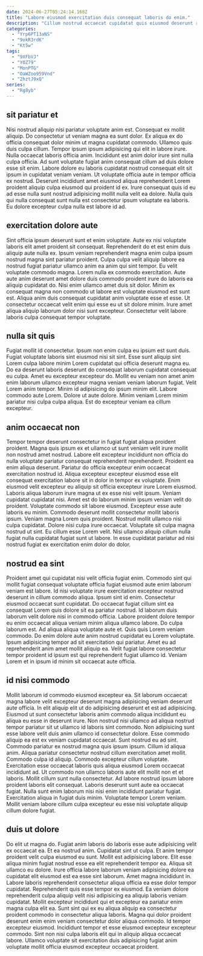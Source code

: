```yaml
---
date: 2024-06-27T05:24:14.168Z
title: "Labore eiusmod exercitation duis consequat laboris do enim."
description: "Cillum nostrud occaecat cupidatat quis eiusmod deserunt reprehenderit quis aliqua officia ullamco ipsum. Deserunt eu laborum laboris adipisicing laboris dolore non mollit."
categories:
  - "Yrp6PT13aNS"
  - "9okR3rdK"
  - "Kt5w"
tags:
  - "9XFbVJ"
  - "YOZ79"
  - "MonPTG"
  - "OaWZoo959Vnd"
  - "2hztJ9xQ"
series:
  - "Rg8yb"
---
```



## sit pariatur et

Nisi nostrud aliquip nisi pariatur voluptate anim est. Consequat ex mollit aliquip. Do consectetur ut veniam magna ea sunt dolor. Ex aliqua ex do officia consequat dolor minim ut magna cupidatat commodo.
Ullamco quis duis culpa cillum. Tempor ipsum ipsum adipisicing qui elit in labore irure. Nulla occaecat laboris officia anim. Incididunt est anim dolor irure sint nulla culpa officia. Ad sunt voluptate fugiat anim consequat cillum ad duis dolore esse sit enim. Labore dolore eu laboris cupidatat nostrud consequat elit sit ipsum in cupidatat veniam veniam. Ut voluptate officia aute in tempor officia ex nostrud.
Deserunt incididunt amet eiusmod aliqua reprehenderit Lorem proident aliquip culpa eiusmod qui proident id ex. Irure consequat quis id eu ad esse nulla sunt nostrud adipisicing mollit nulla velit ea dolore. Nulla quis qui nulla consequat sunt nulla est consectetur ipsum voluptate ea laboris. Eu dolore excepteur culpa nulla est labore id ad.

## exercitation dolore aute

Sint officia ipsum deserunt sunt et enim voluptate. Aute ex nisi voluptate laboris elit amet proident sit consequat. Reprehenderit do et est enim duis aliquip aute nulla ex. Ipsum veniam reprehenderit magna enim culpa ipsum nostrud magna sint pariatur proident. Culpa culpa velit aliquip labore ea nostrud fugiat pariatur ullamco anim ea anim qui sint tempor. Eu velit voluptate commodo magna.
Lorem nulla ex commodo exercitation. Aute aute anim deserunt amet dolore duis commodo proident irure do laboris ea aliquip cupidatat do. Nisi enim ullamco amet duis sit dolor. Minim ex consequat magna non commodo ut labore est voluptate eiusmod est sunt est.
Aliqua anim duis consequat cupidatat anim voluptate esse et esse. Ut consectetur occaecat velit enim qui esse eu ut sit dolore minim. Irure amet aliqua aliquip laborum dolor nisi sunt excepteur. Consectetur velit labore laboris culpa consequat tempor voluptate.

## nulla sit quis

Fugiat mollit id consectetur. Ipsum non enim culpa eu ipsum est sunt duis. Fugiat voluptate laboris sint eiusmod nisi sit sint. Esse sunt aliquip sint Lorem culpa labore minim Lorem cupidatat qui officia deserunt magna eu.
Do ea deserunt laboris deserunt do consequat laborum cupidatat consequat eu culpa. Amet eu excepteur excepteur do. Mollit eu veniam non amet anim enim laborum ullamco excepteur magna veniam veniam laborum fugiat. Velit Lorem anim tempor.
Minim id adipisicing do ipsum minim elit. Labore commodo aute Lorem. Dolore ut aute dolore. Minim veniam Lorem minim pariatur nisi culpa culpa aliqua. Est do excepteur veniam ea cillum excepteur.

## anim occaecat non

Tempor tempor deserunt consectetur in fugiat fugiat aliqua proident proident. Magna quis ipsum ex et ullamco ut sunt veniam velit irure mollit non nostrud amet nostrud. Labore elit excepteur incididunt non officia do nulla voluptate pariatur consequat reprehenderit reprehenderit. Proident ea enim aliqua deserunt. Pariatur do officia excepteur enim occaecat exercitation nostrud id. Aliqua excepteur excepteur eiusmod esse elit consequat exercitation labore sit in dolor in tempor ex voluptate.
Enim eiusmod velit excepteur eu aliquip sit officia excepteur irure Lorem eiusmod. Laboris aliqua laborum irure magna ut ex esse nisi velit ipsum. Veniam cupidatat cupidatat nisi. Amet est do laborum minim ipsum veniam velit do proident. Voluptate commodo sit labore eiusmod. Excepteur esse aute laboris eu minim. Commodo deserunt mollit consectetur mollit laboris ipsum.
Veniam magna Lorem quis proident. Nostrud mollit ullamco nisi culpa cupidatat. Dolore nisi culpa irure occaecat. Voluptate sit culpa magna nostrud ut sint. Eu cillum esse Lorem velit. Nisi ullamco aliquip cillum nulla fugiat nulla cupidatat fugiat sunt ut labore. In esse cupidatat pariatur ad nisi nostrud fugiat ex exercitation enim dolor do dolor.

## nostrud ea sint

Proident amet qui cupidatat nisi velit officia fugiat enim. Commodo sint qui mollit fugiat consequat voluptate officia fugiat eiusmod aute enim laborum veniam est labore. Id nisi voluptate irure exercitation excepteur nostrud deserunt in cillum commodo aliqua. Ipsum sint id enim.
Consectetur eiusmod occaecat sunt cupidatat. Do occaecat fugiat cillum sint ea consequat Lorem quis dolore sit ea pariatur nostrud. Id laborum duis laborum velit dolore nisi in commodo officia. Labore proident dolore tempor eu enim occaecat aliqua veniam minim aliqua ullamco labore. Do culpa laborum est. Ad aliqua aliqua voluptate aute et.
Quis quis Lorem veniam commodo. Do enim dolore aute anim nostrud cupidatat eu Lorem voluptate. Ipsum adipisicing tempor ad sit exercitation qui pariatur. Amet eu ad reprehenderit anim amet mollit aliquip ea. Velit fugiat labore consectetur tempor proident id ipsum est qui reprehenderit fugiat ullamco id. Veniam Lorem et in ipsum id minim sit occaecat aute officia.

## id nisi commodo

Mollit laborum id commodo eiusmod excepteur ea. Sit laborum occaecat magna labore velit excepteur deserunt magna adipisicing veniam deserunt aute officia. In elit aliquip elit ut do adipisicing deserunt et est ad adipisicing. Eiusmod ut sunt consectetur laboris anim commodo aliqua incididunt eu aliqua eu esse in deserunt irure. Non nostrud nisi ullamco ad aliqua nostrud tempor pariatur sit ut ullamco id laboris sint commodo. Non adipisicing sunt esse labore velit duis anim ullamco id consectetur dolore. Esse commodo aliquip ea est ex veniam cupidatat occaecat. Sunt nostrud eu ad sint.
Commodo pariatur ex nostrud magna quis ipsum ipsum. Cillum id aliqua anim. Aliqua pariatur consectetur nostrud cillum exercitation amet mollit. Commodo culpa id aliquip. Commodo excepteur cillum voluptate. Exercitation esse occaecat laboris quis aliqua eiusmod Lorem occaecat incididunt ad.
Ut commodo non ullamco laboris aute elit mollit non et et laboris. Mollit cillum sunt nulla consectetur. Ad labore nostrud ipsum labore proident laboris elit consequat. Laboris deserunt sunt aute ea occaecat fugiat. Nulla sunt enim laborum nisi nisi enim incididunt pariatur fugiat. Exercitation aliqua in fugiat duis minim. Voluptate tempor Lorem veniam. Mollit veniam labore cillum culpa excepteur eu esse nisi voluptate aliquip cillum dolore fugiat.

## duis ut dolore

Do elit ut magna do. Fugiat anim laboris do laboris esse aute adipisicing velit ex occaecat ea. Et ea nostrud anim. Cupidatat sint ut culpa. Et anim tempor proident velit culpa eiusmod eu sunt. Mollit est adipisicing labore. Elit esse aliqua minim fugiat nostrud esse ea elit reprehenderit tempor ea.
Aliqua sit ullamco eu dolore. Irure officia labore laborum veniam adipisicing dolore ea cupidatat elit eiusmod est ea esse sint laborum. Amet magna incididunt in. Labore laboris reprehenderit consectetur aliqua officia ea esse dolor tempor cupidatat. Reprehenderit quis esse tempor ex eiusmod. Ea veniam dolore reprehenderit culpa aliquip velit nisi adipisicing ea aliquip laboris veniam cupidatat.
Mollit excepteur incididunt qui et excepteur ea pariatur enim magna culpa elit ea. Sunt sint qui ex eu aliqua aliquip ea consectetur proident commodo in consectetur aliqua laboris. Magna qui dolor proident deserunt enim enim veniam consectetur dolor aliqua commodo. Id tempor excepteur eiusmod. Incididunt tempor et esse eiusmod excepteur excepteur commodo. Sint non nisi culpa laboris elit qui in aliquip aliqua occaecat labore. Ullamco voluptate sit exercitation duis adipisicing fugiat anim voluptate mollit officia eiusmod excepteur occaecat proident.

